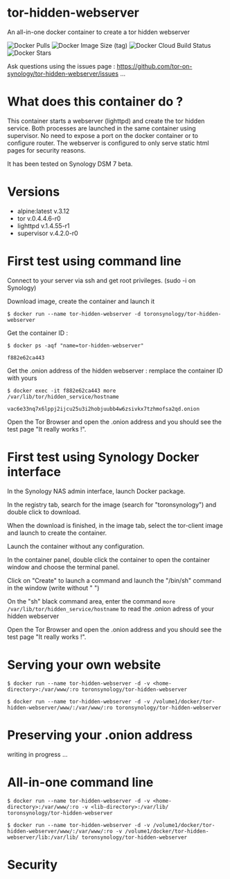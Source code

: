 # tor-hidden-webserver
An all-in-one docker container to create a tor hidden webserver

![Docker Pulls](https://img.shields.io/docker/pulls/toronsynology/tor-hidden-webserver?style=for-the-badge) ![Docker Image Size (tag)](https://img.shields.io/docker/image-size/toronsynology/tor-hidden-webserver/latest?style=for-the-badge) ![Docker Cloud Build Status](https://img.shields.io/docker/cloud/build/toronsynology/tor-hidden-webserver?style=for-the-badge) ![Docker Stars](https://img.shields.io/docker/stars/toronsynology/tor-hidden-webserver?style=for-the-badge)

Ask questions using the issues page : https://github.com/tor-on-synology/tor-hidden-webserver/issues ...

# What does this container do ?

This container starts a webserver (lighttpd) and create the tor hidden service. Both processes are launched in the same container using supervisor. No need to expose a port on the docker container or to configure router. The webserver is configured to only serve static html pages for security reasons. 

It has been tested on Synology DSM 7 beta.

# Versions

- alpine:latest v.3.12
- tor v.0.4.4.6-r0 
- lighttpd v.1.4.55-r1
- supervisor v.4.2.0-r0



# First test using command line

Connect to your server via ssh and get root privileges. (sudo -i on Synology)

Download image, create the container and launch it

```$ docker run --name tor-hidden-webserver -d toronsynology/tor-hidden-webserver```
      
Get the container ID :

```$ docker ps -aqf "name=tor-hidden-webserver"```

```f882e62ca443```


Get the .onion address of the hidden webserver : remplace the container ID with yours

```$ docker exec -it f882e62ca443 more /var/lib/tor/hidden_service/hostname```

```vac6e33nq7x6lppj2ijcu25u3i2hobjuubb4w6zsivkx7tzhmofsa2qd.onion```

Open the Tor Browser and open the .onion address and you should see the test page "It really works !".



# First test using Synology Docker interface

In the Synology NAS admin interface, launch Docker package.

In the registry tab, search for the image (search for "toronsynology") and double click to download.

When the download is finished, in the image tab, select the tor-client image and launch to create the container.

Launch the container without any configuration.

In the container panel, double click the container to open the container window and choose the terminal panel.

Click on "Create" to launch a command and launch the "/bin/sh" command in the window (write without " ")

On the "sh" black command area, enter the command ```more /var/lib/tor/hidden_service/hostname``` to read the .onion adress of your hidden webserver

Open the Tor Browser and open the .onion address and you should see the test page "It really works !".



# Serving your own website

```$ docker run --name tor-hidden-webserver -d -v <home-directory>:/var/www/:ro toronsynology/tor-hidden-webserver```

```$ docker run --name tor-hidden-webserver -d -v /volume1/docker/tor-hidden-webserver/www/:/var/www/:ro toronsynology/tor-hidden-webserver```

# Preserving your .onion address

writing in progress ...

# All-in-one command line

```$ docker run --name tor-hidden-webserver -d -v <home-directory>:/var/www/:ro -v <lib-directory>:/var/lib/ toronsynology/tor-hidden-webserver```

```$ docker run --name tor-hidden-webserver -d -v /volume1/docker/tor-hidden-webserver/www/:/var/www/:ro -v /volume1/docker/tor-hidden-webserver/lib:/var/lib/ toronsynology/tor-hidden-webserver```

# Security



